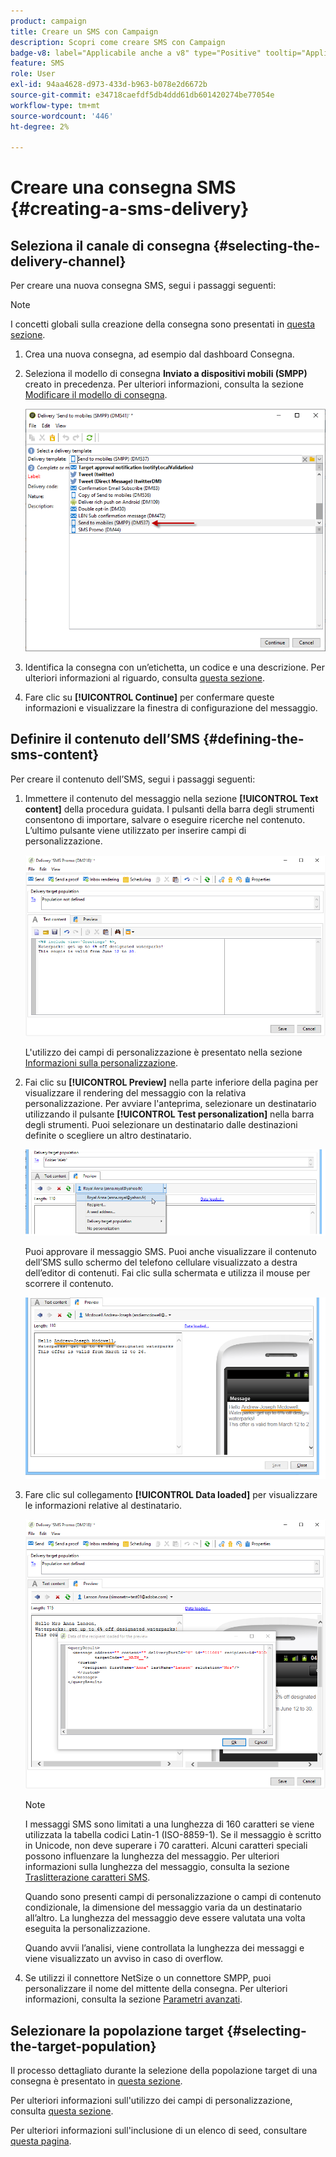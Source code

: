 ```yaml
---
product: campaign
title: Creare un SMS con Campaign
description: Scopri come creare SMS con Campaign
badge-v8: label="Applicabile anche a v8" type="Positive" tooltip="Applicabile anche a Campaign v8"
feature: SMS
role: User
exl-id: 94aa4628-d973-433d-b963-b078e2d6672b
source-git-commit: e34718caefdf5db4ddd61db601420274be77054e
workflow-type: tm+mt
source-wordcount: '446'
ht-degree: 2%

---
```


# Creare una consegna SMS {#creating-a-sms-delivery}

## Seleziona il canale di consegna {#selecting-the-delivery-channel}

Per creare una nuova consegna SMS, segui i passaggi seguenti:

>[!NOTE]
>
>I concetti globali sulla creazione della consegna sono presentati in [questa sezione](steps-about-delivery-creation-steps.md).

1. Crea una nuova consegna, ad esempio dal dashboard Consegna.
1. Seleziona il modello di consegna **Inviato a dispositivi mobili (SMPP)** creato in precedenza. Per ulteriori informazioni, consulta la sezione [Modificare il modello di consegna](sms-set-up.md#changing-the-delivery-template).

   ![](assets/s_user_mobile_wizard.png)

1. Identifica la consegna con un’etichetta, un codice e una descrizione. Per ulteriori informazioni al riguardo, consulta [questa sezione](steps-create-and-identify-the-delivery.md#identifying-the-delivery).
1. Fare clic su **[!UICONTROL Continue]** per confermare queste informazioni e visualizzare la finestra di configurazione del messaggio.

## Definire il contenuto dell’SMS {#defining-the-sms-content}

Per creare il contenuto dell’SMS, segui i passaggi seguenti:

1. Immettere il contenuto del messaggio nella sezione **[!UICONTROL Text content]** della procedura guidata. I pulsanti della barra degli strumenti consentono di importare, salvare o eseguire ricerche nel contenuto. L’ultimo pulsante viene utilizzato per inserire campi di personalizzazione.

   ![](assets/s_ncs_user_wizard_sms01_138.png)

   L&#39;utilizzo dei campi di personalizzazione è presentato nella sezione [Informazioni sulla personalizzazione](about-personalization.md).

1. Fai clic su **[!UICONTROL Preview]** nella parte inferiore della pagina per visualizzare il rendering del messaggio con la relativa personalizzazione. Per avviare l&#39;anteprima, selezionare un destinatario utilizzando il pulsante **[!UICONTROL Test personalization]** nella barra degli strumenti. Puoi selezionare un destinatario dalle destinazioni definite o scegliere un altro destinatario.

   ![](assets/s_ncs_user_wizard_sms01_139.png)

   Puoi approvare il messaggio SMS. Puoi anche visualizzare il contenuto dell’SMS sullo schermo del telefono cellulare visualizzato a destra dell’editor di contenuti. Fai clic sulla schermata e utilizza il mouse per scorrere il contenuto.

   ![](assets/s_ncs_user_wizard_sms01_140.png)

1. Fare clic sul collegamento **[!UICONTROL Data loaded]** per visualizzare le informazioni relative al destinatario.

   ![](assets/s_user_mobile_wizard_sms_02.png)

   >[!NOTE]
   >
   >I messaggi SMS sono limitati a una lunghezza di 160 caratteri se viene utilizzata la tabella codici Latin-1 (ISO-8859-1). Se il messaggio è scritto in Unicode, non deve superare i 70 caratteri. Alcuni caratteri speciali possono influenzare la lunghezza del messaggio. Per ulteriori informazioni sulla lunghezza del messaggio, consulta la sezione [Traslitterazione caratteri SMS](#about-character-transliteration).
   >
   >Quando sono presenti campi di personalizzazione o campi di contenuto condizionale, la dimensione del messaggio varia da un destinatario all’altro. La lunghezza del messaggio deve essere valutata una volta eseguita la personalizzazione.
   >
   >Quando avvii l’analisi, viene controllata la lunghezza dei messaggi e viene visualizzato un avviso in caso di overflow.

1. Se utilizzi il connettore NetSize o un connettore SMPP, puoi personalizzare il nome del mittente della consegna. Per ulteriori informazioni, consulta la sezione [Parametri avanzati](#advanced-parameters).

## Selezionare la popolazione target {#selecting-the-target-population}

Il processo dettagliato durante la selezione della popolazione target di una consegna è presentato in [questa sezione](steps-defining-the-target-population.md).

Per ulteriori informazioni sull&#39;utilizzo dei campi di personalizzazione, consulta [questa sezione](about-personalization.md).

Per ulteriori informazioni sull&#39;inclusione di un elenco di seed, consultare [questa pagina](about-seed-addresses.md).

